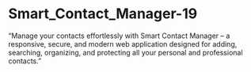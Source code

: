 # Smart_Contact_Manager-19
“Manage your contacts effortlessly with Smart Contact Manager – a responsive, secure, and modern web application designed for adding, searching, organizing, and protecting all your personal and professional contacts.”
